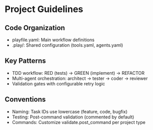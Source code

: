 # Project Guidelines

## Code Organization
- playfile.yaml: Main workflow definitions
- .play/: Shared configuration (tools.yaml, agents.yaml)

## Key Patterns
- TDD workflow: RED (tests) -> GREEN (implement) -> REFACTOR
- Multi-agent orchestration: architect -> tester -> coder -> reviewer
- Validation gates with configurable retry logic

## Conventions
- Naming: Task IDs use lowercase (feature, code, bugfix)
- Testing: Post-command validation (commented by default)
- Commands: Customize validate.post_command per project type
